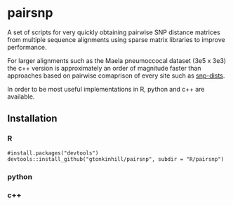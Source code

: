 # pairsnp

A set of scripts for very quickly obtaining pairwise SNP distance matrices from multiple sequence alignments using sparse matrix libraries to improve performance.

For larger alignments such as the Maela pneumoccocal dataset (3e5 x 3e3) the c++ version is approximately an order of magnitude faster than approaches based on pairwise comaprison of every site such as [snp-dists](https://github.com/tseemann/snp-dists).

In order to be most useful implementations in R, python and c++ are available.

## Installation

### R
```
#install.packages("devtools")
devtools::install_github("gtonkinhill/pairsnp", subdir = "R/pairsnp")
```

### python

### c++

